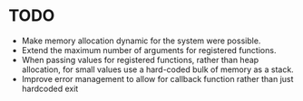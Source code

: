 TODO
====

* Make memory allocation dynamic for the system were possible.
* Extend the maximum number of arguments for registered functions.
* When passing values for registered functions, rather than heap allocation, for small values use a hard-coded bulk of memory as a stack.
* Improve error management to allow for callback function rather than just hardcoded exit
